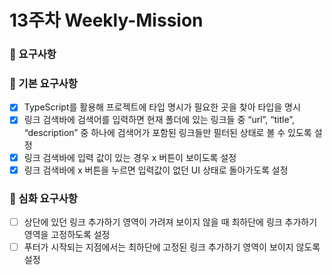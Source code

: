 # 13주차 Weekly-Mission

### 📌 요구사항

### 🔎 기본 요구사항

- [x] TypeScript를 활용해 프로젝트에 타입 명시가 필요한 곳을 찾아 타입을 명시 <br />
- [x] 링크 검색바에 검색어를 입력하면 현재 폴더에 있는 링크들 중 “url”, “title”, “description” 중 하나에 검색어가 포함된 링크들만 필터된 상태로 볼 수 있도록 설정 <br />
- [x] 링크 검색바에 입력 값이 있는 경우 x 버튼이 보이도록 설정 <br />
- [x] 링크 검색바에 x 버튼을 누르면 입력값이 없던 UI 상태로 돌아가도록 설정 <br />

### 🔎 심화 요구사항

- [ ] 상단에 있던 링크 추가하기 영역이 가려져 보이지 않을 때 최하단에 링크 추가하기 영역을 고정하도록 설정 <br />
- [ ] 푸터가 시작되는 지점에서는 최하단에 고정된 링크 추가하기 영역이 보이지 않도록 설정 <br />
